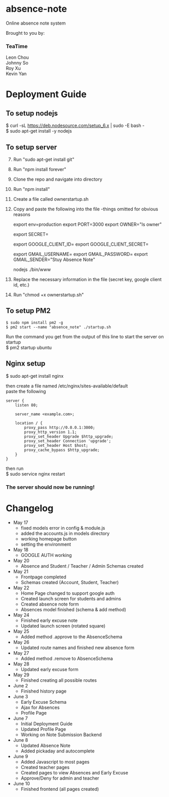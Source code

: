 # absence-note  
Online absence note system  

Brought to you by:  
### TeaTime  
Leon Chou  
Johnny So  
Roy Xu  
Kevin Yan  

# Deployment Guide

## To setup nodejs  
$ curl -sL https://deb.nodesource.com/setup_6.x | sudo -E bash -  
$ sudo apt-get install -y nodejs  

## To setup server
7. Run "sudo apt-get install git"
8. Run "npm install forever"
9. Clone the repo and navigate into directory
10. Run "npm install"
11. Create a file called ownerstartup.sh
12. Copy and paste the following into the file -things omitted for obvious reasons

    export env=production
    export PORT=3000
    export OWNER="Is owner"

    export SECRET= <SECRET KEY>

    export GOOGLE_CLIENT_ID= <GOOGLE CLIENT ID>
    export GOOGLE_CLIENT_SECRET= <GOOGLE CLENT SECRET KEY>

    export GMAIL_USERNAME= <GMAIL USERNAME>
    export GMAIL_PASSWORD= <GMAIL PASSWORD>
    export GMAIL_SENDER="Stuy Absence Note"

    nodejs ./bin/www

13. Replace the necessary information in the file (secret key, google client id, etc.)
14. Run "chmod +x ownerstartup.sh"

## To setup PM2  
```
$ sudo npm install pm2 -g  
$ pm2 start --name "absence_note" ./startup.sh
```

Run the command you get from the output of this line to start the server on startup  
$ pm2 startup ubuntu  

## Nginx setup  
$ sudo apt-get install nginx  

then create a file named /etc/nginx/sites-available/default  
paste the following

```
server {  
    listen 80;  

    server_name <example.com>;  

    location / {  
        proxy_pass http://0.0.0.1:3000;  
        proxy_http_version 1.1;  
        proxy_set_header Upgrade $http_upgrade;  
        proxy_set_header Connection 'upgrade';  
        proxy_set_header Host $host;  
        proxy_cache_bypass $http_upgrade;  
    }  
}  
```
then run   
$ sudo service nginx restart  

### The server should now be running!

# Changelog
- May 17
  * fixed models error in config & module.js
  * added the accounts.js in models directory
  * working homepage button
  * setting the environment
- May 18
  * GOOGLE AUTH working
- May 20
  * Absence and Student / Teacher / Admin Schemas created
- May 21
  * Frontpage completed
  * Schemas created (Account, Student, Teacher)
- May 22
  * Home Page changed to support google auth
  * Created launch screen for students and admins
  * Created absence note form
  * Absences model finished (schema & add method)
- May 24
  * Finished early excuse note
  * Updated launch screen (rotated square)
- May 25
  * Added method .approve to the AbsenceSchema
- May 26
  * Updated route names and finished new absence form
- May 27
  * Added method .remove to AbsenceSchema
- May 28
  * Updated early excuse form
- May 29
  * Finished creating all possible routes
- June 2
  * Finished history page
- June 3
  * Early Excuse Schema
  * Ajax for Absences
  * Profile Page
- June 7
  * Initial Deployment Guide
  * Updated Profile Page
  * Working on Note Submission Backend
- June 8
  * Updated Absence Note
  * Added pickaday and autocomplete
- June 9
  * Added Javascript to most pages
  * Created teacher pages
  * Created pages to view Absences and Early Excuse
  * Approve/Deny for admin and teacher
- June 10
  * Finished frontend (all pages created)
